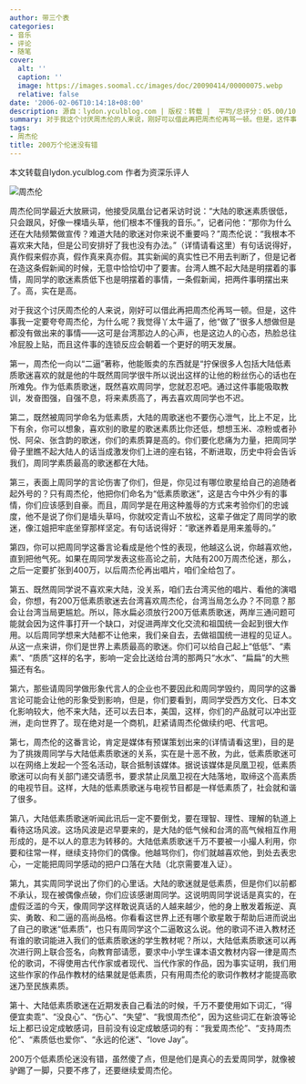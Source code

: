 ```yaml
---
author: 带三个表
categories:
- 音乐
- 评论
- 随笔
cover:
  alt: ''
  caption: ''
  image: https://images.soomal.cc/images/doc/20090414/00000075.webp
  relative: false
date: '2006-02-06T10:14:18+08:00'
description: 源自：lydon.yculblog.com | 版权：转载 |  平均/总评分：05.00/10
summary: 对于我这个讨厌周杰伦的人来说，刚好可以借此再把周杰伦再骂一顿。但是，这件事我一定要夸夸周杰伦，为什么呢？我觉得丫太牛逼了，他“做了”很多人想做但是都没有做出来的事情――这可是台湾那边人的心声，也是这边人的心态，热脸总往冷屁股上贴，而且这件事的连锁反应会朝着一个更好的明天发展
tags:
- 周杰伦
title: 200万个伦迷没有错
---
```


本文转载自lydon.yculblog.com
作者为资深乐评人

![周杰伦](https://images.soomal.cc/images/doc/20090414/00000075.webp)



周杰伦同学最近大放厥词，他接受凤凰台记者采访时说：“大陆的歌迷素质很低，只会跟风，好像一棵墙头草，他们根本不懂我的音乐。”，记者问他：“那你为什么还在大陆频繁做宣传？难道大陆的歌迷对你来说不重要吗？”周杰伦说：“我根本不喜欢来大陆，但是公司安排好了我也没有办法。”（详情请看这里）有句话说得好，真作假来假亦真，假作真来真亦假。其实新闻的真实性已不用去判断了，但是记者在造这条假新闻的时候，无意中恰恰切中了要害。台湾人瞧不起大陆是明摆着的事情，周同学的歌迷素质低下也是明摆着的事情，一条假新闻，把两件事明摆出来了。高，实在是高。

对于我这个讨厌周杰伦的人来说，刚好可以借此再把周杰伦再骂一顿。但是，这件事我一定要夸夸周杰伦，为什么呢？我觉得丫太牛逼了，他“做了”很多人想做但是都没有做出来的事情――这可是台湾那边人的心声，也是这边人的心态，热脸总往冷屁股上贴，而且这件事的连锁反应会朝着一个更好的明天发展。

第一，周杰伦一向以“二逼”著称，他能贩卖的东西就是“拧保很多人包括大陆低素质歌迷喜欢的就是他的牛既然周同学很牛所以说出这样的让他的粉丝伤心的话也在所难免。作为低素质歌迷，既然喜欢周同学，您就忍忍吧。通过这件事能吸取教训，发奋图强，自强不息，将来素质高了，再去喜欢周同学也不迟。

第二，既然被周同学命名为低素质，大陆的周歌迷也不要伤心泄气，比上不足，比下有余，你可以想象，喜欢别的歌星的歌迷素质比你还低，想想玉米、凉粉或者孙悦、阿朵、张含韵的歌迷，你们的素质算是高的。你们要化悲痛为力量，把周同学骨子里瞧不起大陆人的话当成激发你们上进的座右铭，不断进取，历史中将会告诉我们，周同学素质最高的歌迷都在大陆。

第三，表面上周同学的言论伤害了你们，但是，你见过有哪位歌星给自己的追随者起外号的？只有周杰伦，他把你们命名为“低素质歌迷”，这是古今中外少有的事情，你们应该感到自豪。而且，周同学是在用这种羞辱的方式来考验你们的忠诚度，他不是说了你们是墙头草吗，你就咬定青山不放松，这辈子做定了周同学的歌迷，像江姐把牢底坐穿那样坚定。有句话说得好：“歌迷养着是用来羞辱的。”

第四，你可以把周同学这番言论看成是他个性的表现，他越这么说，你越喜欢他，直到把他气死。如果在周同学发表这些高论之前，大陆有200万周杰伦迷，那么，之后一定要扩张到400万，以后周杰伦再出唱片，咱们全给包了。

第五、既然周同学说不喜欢来大陆，没关系，咱们去台湾买他的唱片、看他的演唱会，你想，有200万低素质歌迷去台湾喜欢周杰伦，台湾当局怎么办？不同意？那会让台湾当局更尴尬。所以，陈水扁必须放行200万低素质歌迷，两岸三通问题可能就会因为这件事打开一个缺口，对促进两岸文化交流和祖国统一会起到很大作用。以后周同学想来大陆都不让他来，我们亲自去，去做祖国统一进程的见证人。从这一点来讲，你们是世界上素质最高的歌迷。你们可以给自己起上“低低”、“素素”、“质质”这样的名字，影响一定会比送给台湾的那两只“水水”、“扁扁”的大熊猫还有名。

第六，那些请周同学做形象代言人的企业也不要因此和周同学毁约，周同学的这番言论可能会让他的形象受到影响，但是，你们要看到，周同学受西方文化、日本文化影响较大，他不来大陆，还可以去日本，美国，这样，你们的产品就可以冲出亚洲，走向世界了。现在绝对是一个商机，赶紧请周杰伦做续约吧、代言吧。

第七，周杰伦的这番言论，肯定是媒体有预谋策划出来的(详情请看这里)，目的是为了挑拨周同学与大陆低素质歌迷的关系，实在是十恶不赦，为此，低素质歌迷可以在网络上发起一个签名活动，联合抵制该媒体。据说该媒体是凤凰卫视，低素质歌迷可以向有关部门递交请愿书，要求禁止凤凰卫视在大陆落地，取缔这个高素质的电视节目。这样，大陆的低素质歌迷与电视节目都是一样低素质了，社会就和谐了很多。

第八，大陆低素质歌迷听闻此讯后一定不要倒戈，要在理智、理性、理解的轨道上看待这场风波。这场风波是迟早要来的，是大陆的低气候和台湾的高气候相互作用形成的，是不以人的意志为转移的。大陆低素质歌迷千万不要被一小撮人利用，你要和往常一样，继续支持你们的偶像。他越骂你们，你们就越喜欢他，到处去表忠心，一定能把周同学感动的把户口落在大陆（北京需要准入证）。

第九，其实周同学说出了你们的心里话。大陆的歌迷就是低素质，但是你们以前都不承认，现在被偶像点破，你们应该感谢周同学。这说明周同学说话是真实的，在虚假泛滥的今天，像周同学这样敢说真话的人越来越少，他的身上散发着叛逆、真实、勇敢、和二逼的高尚品格。你看看这世界上还有哪个歌星敢于帮助后进而说出了自己的歌迷“低素质”，也只有周同学这个二逼敢这么说。他的歌词不进入教材还有谁的歌词能进入我们的低素质歌迷的学生教材呢？所以，大陆低素质歌迷可以再次进行网上联合签名，向教育部请愿，要求中小学生课本语文教材内容一律是周杰伦的歌词，不得使用古代作家或者现代、当代作家的作品，因为事实证明，我们用这些作家的作品作教材的结果就是低素质，只有用周杰伦的歌词作教材才能提高歌迷乃至民族素质。

第十、大陆低素质歌迷在近期发表自己看法的时候，千万不要使用如下词汇，“得便宜卖乖”、“没良心”、“伤心”、“失望”、“我恨周杰伦”，因为这些词汇在新浪等论坛上都已设定成敏感词，目前没有设定成敏感词的有：“我爱周杰伦”、“支持周杰伦”、“素质低也爱你”、“永远的伦迷”、“love Jay”。

200万个低素质伦迷没有错，虽然傻了点，但是他们是真心的去爱周同学，就像被驴踢了一脚，只要不疼了，还要继续爱周杰伦。